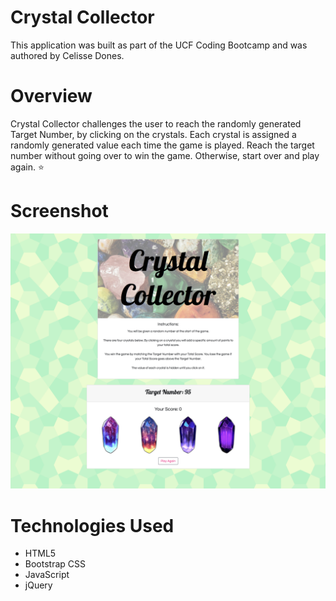 # Crystal Collector
This application was built as part of the UCF Coding Bootcamp and was authored by Celisse Dones.

# Overview
Crystal Collector challenges the user to reach the randomly generated Target Number, by clicking on the crystals. Each crystal is assigned a randomly generated value each time the game is played. Reach the target number without going over to win the game. Otherwise, start over and play again. ⭐️

# Screenshot
<img src="assets/images/crystal-game.png" width="600">

# Technologies Used
<ul>
    <li>HTML5</li>
    <li>Bootstrap CSS</li>
    <li>JavaScript</li>
    <li>jQuery</li>
</ul>